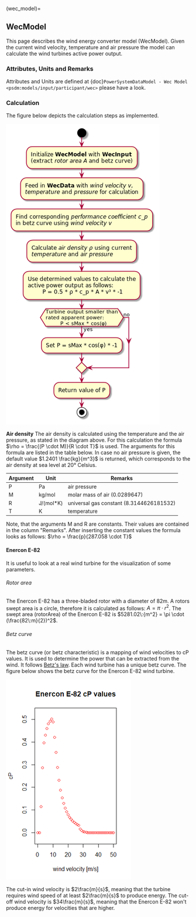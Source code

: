 (wec_model)=

## WecModel

This page describes the wind energy converter model (WecModel). Given the current wind velocity, temperature and air pressure the model can calculate the wind turbines active power output.

### Attributes, Units and Remarks

Attributes and Units are defined at {doc}`PowerSystemDataModel - Wec Model <psdm:models/input/participant/wec>` please have a look.


### Calculation

The figure below depicts the calculation steps as implemented.

![](../_static/figures/models/wec_model/WecModelCalculation.png)

**Air density**
The air density is calculated using the temperature and the air pressure, as stated in the diagram above. For this calculation the formula $\rho = \frac{(P \cdot M)}{R \cdot T}$ is used. The arguments for this formula are listed in the table below. In case no air pressure is given, the default value $1.2401 \frac{kg}{m^3}$ is returned, which corresponds to the air density at sea level at 20° Celsius.


| Argument | Unit      | Remarks                                  |
| ---------- | ----------- | ------------------------------------------ |
| P        | Pa        | air pressure                             |
| M        | kg/mol    | molar mass of air (0.0289647)            |
| R        | J/(mol*K) | universal gas constant (8.3144626181532) |
| T        | K         | temperature                              |

Note, that the arguments M and R are constants. Their values are contained in the column "Remarks". After inserting the constant values the formula looks as follows: $\rho = \frac{p}{287.058 \cdot T}$

#### Enercon E-82

It is useful to look at a real wind turbine for the visualization of some parameters.

###### Rotor area

The Enercon E-82 has a three-bladed rotor with a diameter of 82m. A rotors swept area is a circle, therefore it is calculated as follows: $A = \pi \cdot r^2$. The swept area (rotorArea) of the Enercon E-82 is $5281.02\:{m^2} = \pi \cdot (\frac{82\:m}{2})^2$.

###### Betz curve

The betz curve (or betz characteristic) is a mapping of wind velocities to cP values. It is used to determine the power that can be extracted from the wind. It follows [Betz's law](https://en.wikipedia.org/wiki/Betz's_law). Each wind turbine has a unique betz curve. The figure below shows the betz curve for the Enercon E-82 wind turbine.

![](../_static/figures/models/wec_model/EnerconE82cpPlot.png)

The cut-in wind velocity is $2\frac{m}{s}$, meaning that the turbine requires wind speed of at least $2\frac{m}{s}$ to produce energy. The cut-off wind velocity is $34\frac{m}{s}$, meaning that the Enercon E-82 won't produce energy for velocities that are higher.
